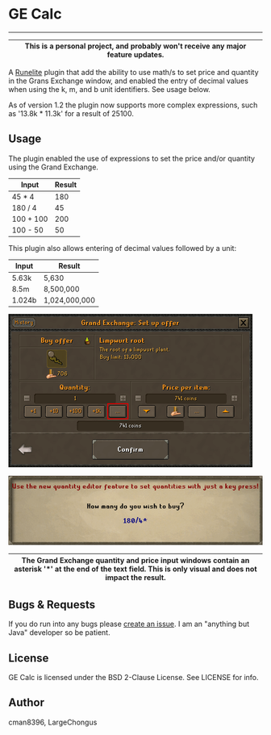 # GE Calc

------
| This is a personal project, and probably won't receive any major feature updates.
| --- |

A [Runelite](https://github.com/runelite/runelite) plugin that add the ability to use math/s to set price and quantity in the Grans Exchange window, and enabled the entry of decimal values when using the k, m, and b unit identifiers. See usage below.

As of version 1.2 the plugin now supports more complex expressions, such as '13.8k * 11.3k' for a result of 25100.

Usage
------
The plugin enabled the use of expressions to set the price and/or quantity using the Grand Exchange.

| Input  | Result |
| ------------- | ------------- |
| 45 * 4  | 180  |
| 180 / 4  | 45  |
| 100 + 100  | 200  |
| 100 - 50  | 50  |

This plugin also allows entering of decimal values followed by a unit:

| Input  | Result |
| ------------- | ------------- |
| 5.63k  | 5,630  |
| 8.5m  | 8,500,000  |
| 1.024b  | 1,024,000,000  |


![GE Dialog](assets/panel.png "GE Dialog")

![Value Entry](assets/entry.png "Value Entry")

| The Grand Exchange quantity and price input windows contain an asterisk '*' at the end of the text field. This is only visual and does not impact the result.
| --- |

Bugs & Requests
-------
If you do run into any bugs please [create an issue](https://github.com/cman8396/GECalc/issues/new). I am an "anything but Java" developer so be patient.

License
-------
GE Calc is licensed under the BSD 2-Clause License. See LICENSE for info.

Author
------
cman8396, LargeChongus

